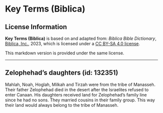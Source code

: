 # Key Terms (Biblica)

## License Information

**Key Terms (Biblica)** is based on and adapted from: _Biblica Bible Dictionary_, [Biblica, Inc.](https://www.biblica.com/), 2023, which is licensed under a [CC BY-SA 4.0 license](https://creativecommons.org/licenses/by-sa/4.0/legalcode.en).

This markdown version is provided under the same license.



--------------------------------

## Zelophehad’s daughters (id: 132351)

Mahlah, Noah, Hoglah, Milkah and Tirzah were from the tribe of Manasseh. Their father Zelophehad died in the desert after the Israelites refused to enter Canaan. His daughters received land for Zelophehad’s family line since he had no sons. They married cousins in their family group. This way their land would always belong to the tribe of Manasseh.


